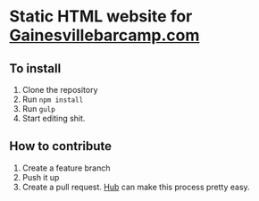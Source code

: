 # Static HTML website for [Gainesvillebarcamp.com](http://www.gainesvillebarcamp.com)
## To install
1. Clone the repository
2. Run `npm install`
3. Run `gulp`
4. Start editing shit.

## How to contribute
1. Create a feature branch
2. Push it up
3. Create a pull request. [Hub](https://hub.github.com/) can make this process pretty easy.